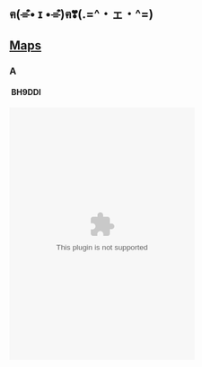 ## ฅ(⌯͒• ɪ •⌯͒)ฅ❣(.=^・ェ・^=)

## [Maps](http://jankinbai.icoc.in)


### A
####  **BH9DDI**

<embed src="//music.163.com/style/swf/widget.swf?sid=819268134&type=0&auto=1&width=310&height=430" width="330" height="450"  allowNetworking="all">

